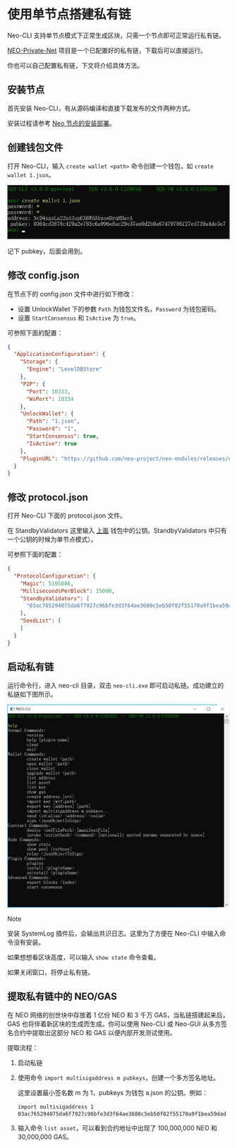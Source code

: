# 使用单节点搭建私有链

Neo-CLI 支持单节点模式下正常生成区块，只需一个节点即可正常运行私有链。

[NEO-Private-Net](https://github.com/chenzhitong/NEO-Private-Net) 项目是一个已配置好的私有链，下载后可以直接运行。

你也可以自己配置私有链，下文将介绍具体方法。

## 安装节点

首先安装 Neo-CLI，有从源码编译和直接下载发布的文件两种方式。

安装过程请参考 [Neo 节点的安装部署](../../node/cli/setup.md)。

## 创建钱包文件

打开 Neo-CLI，输入 `create wallet <path>` 命令创建一个钱包，如 `create wallet 1.json`。

![](../assets/create-wallet.png)

<a name="pubkey"></a>

记下 pubkey，后面会用到。

## 修改 config.json

在节点下的 config.json 文件中进行如下修改：

- 设置 UnlockWallet 下的参数 `Path` 为钱包文件名，`Password` 为钱包密码。
- 设置 `StartConsensus` 和 `IsActive` 为 `true`。

可参照下面的配置：

```json
{
  "ApplicationConfiguration": {
    "Storage": {
      "Engine": "LevelDBStore"
    },
    "P2P": {
      "Port": 10333,
      "WsPort": 10334
    },
    "UnlockWallet": {
      "Path": "1.json",
      "Password": "1",
      "StartConsensus": true,
      "IsActive": true
    },
    "PluginURL": "https://github.com/neo-project/neo-modules/releases/download/v{1}/{0}.zip"
  }
}
```

## 修改 protocol.json

打开 Neo-CLI 下面的 protocol.json 文件。

在 StandbyValidators 这里输入 [上面](#pubkey) 钱包中的公钥。StandbyValidators  中只有一个公钥的时候为单节点模式）。

可参照下面的配置：

```json
{
  "ProtocolConfiguration": {
    "Magic": 5195086,
    "MillisecondsPerBlock": 15000,
    "StandbyValidators": [
      "03ac765294075da6f7927c96bfe3d3f64ae3680c5eb50f82f55170a9f1bea59dad"
    ],
    "SeedList": [
    ]
  }
}
```

## 启动私有链

运行命令行，进入 neo-cli 目录，双击 `neo-cli.exe` 即可启动私链。成功建立的私链如下图所示。

![](../assets/solo.png)

> [!Note]
>
> 安装 SystemLog 插件后，会输出共识日志。这里为了方便在 Neo-CLI 中输入命令没有安装。
>
> 如果想想看区块高度，可以输入 `show state` 命令查看。

如果关闭窗口，将停止私有链。

## 提取私有链中的 NEO/GAS

在 NEO 网络的创世块中存放着 1 亿份 NEO 和 3 千万 GAS，当私链搭建起来后，GAS 也将伴着新区块的生成而生成。你可以使用 Neo-CLI 或 Neo-GUI 从多方签名合约中提取出这部分 NEO 和 GAS 以便内部开发测试使用。

提取流程：

1. 启动私链

2. 使用命令 `import multisigaddress m pubkeys`，创建一个多方签名地址。

   这里设置最小签名数 m 为 1，pubkeys 为钱包 a.json 的公钥。例如：

    ``` 
   import multisigaddress 1 03ac765294075da6f7927c96bfe3d3f64ae3680c5eb50f82f55170a9f1bea59dad
    ```

3. 输入命令 `list asset`，可以看到合约地址中出现了 100,000,000 NEO 和 30,000,000 GAS。
